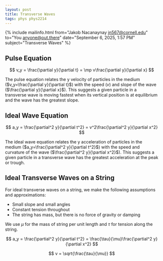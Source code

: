 ```yaml
---
layout: post
title: Transverse Waves
tags: phys phys2214
---
```


{% include mailinfo.html from="Jakob Nacanaynay <jn567@cornell.edu>" to="You <anyone@out.there>" date="September 6, 2025, 1:57 PM" subject="Transverse Waves" %}

## Pulse Equation

$$ v_y = \frac{\partial y}{\partial t} = \mp v\frac{\partial y}{\partial x} $$

The pulse equation relates the y velocity of particles in the medium ($v_y=\frac{\partial y}{\partial t}$) with the speed ($v$) and slope of the wave ($\frac{\partial y}{\partial x}$). This suggests a given particle in a transverse wave is moving fastest when its vertical position is at equilibrium and the wave has the greatest slope.

## Ideal Wave Equation

$$ a_y = \frac{\partial^2 y}{\partial t^2} = v^2\frac{\partial^2 y}{\partial x^2} $$

The ideal wave equation relates the y acceleration of particles in the medium ($a_y=\frac{\partial^2 y}{\partial t^2}$) with the speed and curvature of the wave ($\frac{\partial^2 y}{\partial x^2}$). This suggests a given particle in a transverse wave has the greatest acceleration at the peak or trough.

## Ideal Transverse Waves on a String

For ideal transverse waves on a string, we make the following assumptions and approximations:

- Small slope and small angles
- Constant tension throughout
- The string has mass, but there is no force of gravity or damping

We use $\mu$ for the mass of string per unit length and $\tau$ for tension along the string.

$$ a_y = \frac{\partial^2 y}{\partial t^2} = \frac{\tau}{\mu}\frac{\partial^2 y}{\partial x^2} $$

$$ v = \sqrt{\frac{\tau}{\mu}} $$
